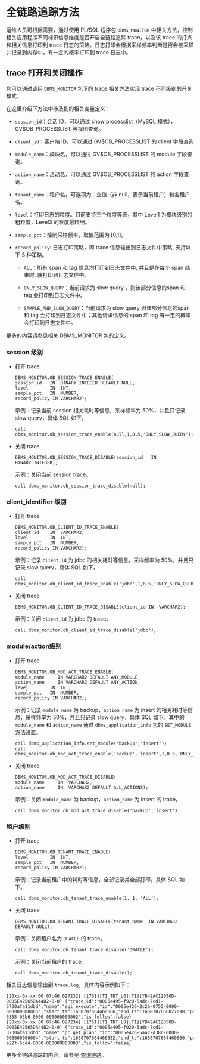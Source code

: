 # 全链路追踪方法

运维人员可根据需要，通过使用 PL/SQL 程序包 `DBMS_MONITOR` 中相关方法，控制相关应用程序不同标识信息维度是否开启全链路追踪 trace，以及该 trace 的打点和相关信息打印到 trace 日志的策略。日志打印会根据采样频率判断是否会被采样并记录到内存中，有一定的概率打印到 trace 日志中。

## trace 打开和关闭操作

您可以通过调用 `DBMS_MONITOR` 包下的 trace 相关方法实现 trace 不同级别的开关模式。

在这里介绍下方法中涉及到的相关变量定义：

* `session_id`：会话 ID，可以通过 show processlist（MySQL 模式），GV$OB_PROCESSLIST 等视图查询。

* `client_id`：客户端 ID，可以通过 GV$OB_PROCESSLIST 的 client 字段查询

* `module_name`：模块名，可以通过 GV$OB_PROCESSLIST 的 module 字段查询。

* `action_name`：活动名，可以通过 GV$OB_PROCESSLIST 的 action 字段查询。

* `tenant_name`：租户名，可选项为：空值（非 null，表示当前租户）和各租户名。

* `level`：打印日志的粒度。目前支持三个粒度等级，其中 Level1 为模块级别的粗粒度，Level3 的粒度最精细。

* `sample_pct`：控制采样频率，取值范围为 \[0,1\]。

* `record_policy`: 日志打印策略，即 trace 信息输出到日志文件中策略, 支持以下 3 种策略。
  * `ALL`：所有 span 和 tag 信息均打印到日志文件中, 并且是在每个 span 结束时, 就打印到日志文件中。

  * `ONLY_SLOW_QUERY`：当前请求为 slow query ，则该部分信息的span 和 tag 会打印到日志文件中。

  * `SAMPLE_AND_SLOW_QUERY`：当前请求为 slow query 则该部分信息的span 和 tag 会打印到日志文件中；其他请求信息的 span 和 tag 有一定的概率会打印到日志文件中。

更多的内容请参见相关 DBMS_MONITOR 包的定义。

### session 级别

* 打开 trace

  ```unknow
  DBMS_MONITOR.OB_SESSION_TRACE_ENABLE(
  session_id   IN  BINARY_INTEGER DEFAULT NULL,
  level        IN  INT,
  sample_pct   IN  NUMBER,
  record_policy IN VARCHAR2);
  ```

  示例：记录当前 session 相关耗时等信息，采样频率为 50%，并且只记录 slow query，具体 SQL 如下。

  ```unknow
  call dbms_monitor.ob_session_trace_enable(null,1,0.5,'ONLY_SLOW_QUERY');
  ```

* 关闭 trace

  ```unknow
  DBMS_MONITOR.OB_SESSION_TRACE_DISABLE(session_id   IN  BINARY_INTEGER);
  ```

  示例：关闭当前 session trace。

  ```unknow
  call dbms_monitor.ob_session_trace_disable(null);
  ```

### client_identifier 级别

* 打开 trace

  ```unknow
  DBMS_MONITOR.OB_CLIENT_ID_TRACE_ENABLE(
  client_id    IN  VARCHAR2,
  level        IN  INT,
  sample_pct   IN  NUMBER,
  record_policy IN VARCHAR2);
  ```

  示例：记录 `client_id` 为 jdbc 的相关耗时等信息，采样频率为 50%，并且只记录 slow query，具体 SQL 如下。

  ```unknow
  call dbms_monitor.ob_client_id_trace_enable('jdbc',1,0.5,'ONLY_SLOW_QUERY');
  ```

* 关闭 trace

  ```unknow
  DBMS_MONITOR.OB_CLIENT_ID_TRACE_DISABLE(client_id IN  VARCHAR2);
  ```

  示例：关闭 `client_id` 为 jdbc 的 trace。

  ```unknow
  call dbms_monitor.ob_client_id_trace_disable('jdbc');
  ```

### module/action级别

* 打开 trace

  ```unknow
  DBMS_MONITOR.OB_MOD_ACT_TRACE_ENABLE(
  module_name     IN VARCHAR2 DEFAULT ANY_MODULE,
  action_name     IN VARCHAR2 DEFAULT ANY_ACTION,
  level        IN  INT,
  sample_pct   IN  NUMBER,
  record_policy IN VARCHAR2);
  ```

  示例：记录 `module_name` 为 backup，`action_name` 为 insert 的相关耗时等信息，采样频率为 50%，并且只记录 slow query，具体 SQL 如下。其中的 `module_name` 和 `action_name` 通过 `dbms_application_info` 包的 `SET_MODULE` 方法设置。

  ```unknow
  call dbms_application_info.set_module('backup','insert');
  call dbms_monitor.ob_mod_act_trace_enable('backup','insert',1,0.5,'ONLY_SLOW_QUERY');
  ```

* 关闭 trace

  ```unknow
  DBMS_MONITOR.OB_MOD_ACT_TRACE_DISABLE(
  module_name     IN  VARCHAR2,
  action_name     IN  VARCHAR2 DEFAULT ALL_ACTIONS);
  ```

  示例：关闭 `module_name` 为 backup，`action_name` 为 insert 的 trace。

  ```unknow
  call dbms_monitor.ob_mod_act_trace_disable('backup','insert');
  ```

### 租户级别

* 打开 trace

  ```unknow
  DBMS_MONITOR.OB_TENANT_TRACE_ENABLE(
  level        IN  INT,
  sample_pct   IN  NUMBER,
  record_policy IN VARCHAR2);
  ```

  示例：记录当前租户中的耗时等信息，全部记录并全部打印，具体 SQL 如下。

  ```unknow
  call dbms_monitor.ob_tenant_trace_enable(1, 1, 'ALL'); 
  ```

* 关闭 trace

  ```unknow
  DBMS_MONITOR.OB_TENANT_TRACE_DISABLE(tenant_name  IN VARCHAR2 DEFAULT NULL);
  ```

  示例：关闭租户名为 `ORACLE` 的 trace。

  ```unknow
  call dbms_monitor.ob_tenant_trace_disable('ORACLE'); 
  ```

  示例：关闭当前租户的 trace。

  ```unknow
  call dbms_monitor.ob_tenant_trace_disable(); 
  ```

相关日志信息输出到 `trace.log`，具体内容示例如下：

```unknow
[20xx-0x-xx 00:07:46.027232] [1751][T1_TNT_L0][T1][YB42AC12050D-0005E42565DA44B2-0-0] {"trace_id":"0005e495-f920-5adc-7cd1-3730afa11dbd","name":"sql_execute","id":"0005e426-2c2b-0755-0000-000000000005","start_ts":1658707664460666,"end_ts":1658707666027098,"parent_id":"0005e426-3355-05b6-0000-000000000002","is_follow":false}
[20xx-0x-xx 00:07:46.027234] [1751][T1_TNT_L0][T1][YB42AC12050D-0005E42565DA44B2-0-0] {"trace_id":"0005e495-f920-5adc-7cd1-3730afa11dbd","name":"pc_get_plan","id":"0005e426-5aac-d38c-0000-000000000004","start_ts":1658707664460552,"end_ts":1658707664460660,"parent_id":"0005e426-a22f-6cd4-0000-000000000003","is_follow":false}
```

更多全链路追踪的内容，请参见 [查询链路](https://www.oceanbase.com/docs/enterprise-oceanbase-ocp-cn-10000000000775814)。
